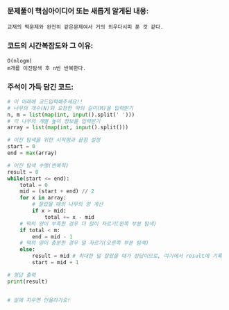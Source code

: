 ### 문제풀이 핵심아이디어 또는 새롭게 알게된 내용: 
    교재의 떡문제와 완전히 같은문제여서 거의 외우다시피 푼 것 같다.
    
### 코드의 시간복잡도와 그 이유:
    O(nlogm)
    m개를 이진탐색 후 n번 반복한다.
    
    
### 주석이 가득 담긴 코드:
```python
# 이 아래에 코드입력해주세요!!
# 나무의 개수(N)와 요청한 떡의 길이(M)을 입력받기
n, m = list(map(int, input().split(' ')))
# 각 나무의 개별 높이 정보를 입력받기
array = list(map(int, input().split()))

# 이진 탐색을 위한 시작점과 끝점 설정
start = 0
end = max(array)

# 이진 탐색 수행(반복적)
result = 0
while(start <= end):
    total = 0
    mid = (start + end) // 2
    for x in array:
        # 잘랐을 때의 나무의 양 계산
        if x > mid:
            total += x - mid
    # 떡의 양이 부족한 경우 더 많이 자르기(왼쪽 부분 탐색)
    if total < m:
        end = mid - 1
    # 떡의 양이 충분한 경우 덜 자르기(오른쪽 부분 탐색)
    else:
        result = mid # 최대한 덜 잘랐을 때가 정답이므로, 여기에서 result에 기록
        start = mid + 1

# 정답 출력
print(result)


# 밑에 지우면 안올라가요!
```